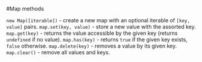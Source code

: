 #Map methods

`new Map([iterable])` - create a new map with an optional iterable of `[key, value]` pairs.
`map.set(key, value)` - store a new value with the assorted key.
`map.get(key)` - returns the value accessible by the given key (returns `undefined` if no value).
`map.has(key)` - returns `true` if the given key exists, `false` otherwise.
`map.delete(key)` - removes a value by its given key.
`map.clear()` - remove all values and keys.
